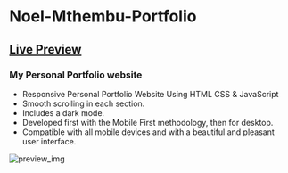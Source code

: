 # Noel-Mthembu-Portfolio
## [Live Preview](https://noelmthembu.github.io/Random-Password-Generator/)
### My Personal Portfolio website

- Responsive Personal Portfolio Website Using HTML CSS & JavaScript
- Smooth scrolling in each section.
- Includes a dark mode.
- Developed first with the Mobile First methodology, then for desktop.
- Compatible with all mobile devices and with a beautiful and pleasant user interface.

![preview_img](https://github.com/noelmthembu/Noel-Mthembu-Portfolio/assets/109946871/de9ebef4-2919-4bd6-9ca9-10c917c22d0c)
